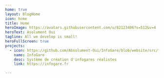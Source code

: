 ```yaml
---
home: true
layout: BlogHome
icon: home
title: Home
heroImage: https://avatars.githubusercontent.com/u/82123406?s=512&v=4
heroText: Asolument Oui
tagline: All we develop is small!
heroFullScreen: true
projects:
  - icon: https://github.com/Absolument-Oui/InfoGare/blob/website/src/favicon.png?raw=true
    name: InfoGare
    desc: Système de création d'infogares réalistes
    link: https://infogare.fr

---
```

